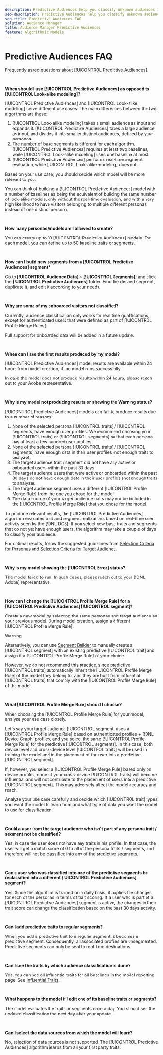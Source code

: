 ```yaml
---
description: Predictive Audiences help you classify unknown audiences into distinct personas in real-time, using data science.
seo-description: Predictive Audiences help you classify unknown audiences into distinct personas in real-time, using data science.
seo-title: Predictive Audiences FAQ
solution: Audience Manager
title: Audience Manager Predictive Audiences
feature: Algorithmic Models
---
```


# Predictive Audiences FAQ

Frequently asked questions about [!UICONTROL Predictive Audiences].

&nbsp;

**When should I use [!UICONTROL Predictive Audiences] as opposed to [!UICONTROL Look-alike modeling]?**

[!UICONTROL Predictive Audiences] and [!UICONTROL Look-alike modeling] serve different use cases. The main differences between the two algorithms are these:

1. [!UICONTROL Look-alike modeling] takes a small audience as input and expands it. [!UICONTROL Predictive Audiences] takes a large audience as input, and divides it into smaller distinct audiences, defined by your personas.
1. The number of base segments is different for each algorithm. [!UICONTROL Predictive Audiences] requires at least two baselines, while [!UICONTROL Look-alike modeling] uses one baseline at most.
1. [!UICONTROL Predictive Audiences] performs real-time segment evaluation, while [!UICONTROL Look-alike modeling] does not.

Based on your use case, you should decide which model will be more relevant to you.

You can think of building a [!UICONTROL Predictive Audiences] model with a number of baselines as being the equivalent of building the same number of look-alike models, only without the real-time evaluation, and with a very high likelihood to have visitors belonging to multiple different personas, instead of one distinct persona.

&nbsp;

**How many personas/models am I allowed to create?**

You can create up to 10 [!UICONTROL Predictive Audiences] models. For each model, you can define up to 50 baseline traits or segments.

&nbsp;

**How can I build new segments from a [!UICONTROL Predictive Audiences] segment?**

Go to **[!UICONTROL Audience Data]** > **[!UICONTROL Segments]**, and click the **[!UICONTROL Predictive Audiences]** folder. Find the desired segment, duplicate it, and edit it according to your needs.

&nbsp;

**Why are some of my onboarded visitors not classified?**

Currently, audience classification only works for real time qualifications, except for authenticated users that were defined as part of [!UICONTROL Profile Merge Rules].

Full support for onboarded data will be added in a future update.

&nbsp;

**When can I see the first results produced by my model?**

[!UICONTROL Predictive Audiences] model results are available within 24 hours from model creation, if the model runs successfully.

In case the model does not produce results within 24 hours, please reach out to your Adobe representative.

&nbsp;

**Why is my model not producing results or showing the Warning status?**

[!UICONTROL Predictive Audiences] models can fail to produce results due to a number of reasons:

1. None of the selected persona [!UICONTROL traits] / [!UICONTROL segments] have enough user profiles. We recommend choosing your [!UICONTROL traits] or [!UICONTROL segments] so that each persona has at least a few hundred user profiles.
1. None of the selected persona [!UICONTROL traits] / [!UICONTROL segments] have enough data in their user profiles (not enough traits to analyze).
1. The target audience trait / segment did not have any active or onboarded users within the past 30 days.
1. The target audience users that were active or onboarded within the past 30 days do not have enough data in their user profiles (not enough traits to analyze).
1. The target audience segment uses a different [!UICONTROL Profile Merge Rule] from the one you chose for the model.
1. The data source of your target audience traits may not be included in the [!UICONTROL Profile Merge Rule] that you chose for the model.

To produce relevant results, the [!UICONTROL Predictive Audiences] algorithm evaluates trait and segment realizations based on real-time user activity seen by the [!DNL DCS]. If you select new base traits and segments that do not yet have enough users, the algorithm may take a couple of days to classify your audience.

For optimal results, follow the suggested guidelines from [Selection Criteria for Personas](../features/algorithmic-models/predictive-audiences.md#selection-personas) and [Selection Criteria for Target Audience](../features/algorithmic-models/predictive-audiences.md#selection-audience).

&nbsp;

**Why is my model showing the [!UICONTROL Error] status?**

The model failed to run. In such cases, please reach out to your [!DNL Adobe] representative.

&nbsp;

**How can I change the [!UICONTROL Profile Merge Rule] for a [!UICONTROL Predictive Audiences] [!UICONTROL segment]?**

Create a new model by selecting the same personas and target audience as your previous model. During model creation, assign a different [!UICONTROL Profile Merge Rule].

>[!WARNING]
> Alternatively, you can use [Segment Builder](../features/segments/segment-builder.md) to manually create a [!UICONTROL segment] with an existing predictive [!UICONTROL trait] and assign it a [!UICONTROL Profile Merge Rule] of your choice.
> 
> However, we do not recommend this practice, since predictive [!UICONTROL traits] automatically inherit the [!UICONTROL Profile Merge Rule] of the model they belong to, and they are built from influential [!UICONTROL traits] that comply with the [!UICONTROL Profile Merge Rule] of the model.

&nbsp;

**What [!UICONTROL Profile Merge Rule] should I choose?**

When choosing the [!UICONTROL Profile Merge Rule] for your model, analyze your use case closely.

Let's say your target audience [!UICONTROL segment] uses a [!UICONTROL Profile Merge Rule] based on authenticated profiles + [!DNL Device Graph] profiles, and you select the same [!UICONTROL Profile Merge Rule] for the predictive [!UICONTROL segments]. In this case, both device level and cross-device level [!UICONTROL traits] will be used in training the model and in the placement of the user into a predictive [!UICONTROL segment].

If, however, you select a [!UICONTROL Profile Merge Rule] based only on device profiles, none of your cross-device [!UICONTROL traits] will become influential and will not contribute to the placement of users into a predictive [!UICONTROL segment]. This may adversely affect the model accuracy and reach.

Analyze your use case carefully and decide which [!UICONTROL trait] types you want the model to learn from and what type of data you want the model to use for classification.

&nbsp;

**Could a user from the target audience who isn't part of any persona trait / segment not be classified?**

Yes, in case the user does not have any traits in his profile. In that case, the user will get a match score of 0 to all of the persona traits / segments, and therefore will not be classified into any of the predictive segments.

&nbsp;

**Can a user who was classified into one of the predictive segments be reclassified into a different [!UICONTROL Predictive Audiences] segment?**

Yes. Since the algorithm is trained on a daily basis, it applies the changes for each of the personas in terms of trait scoring. If a user who is part of a [!UICONTROL Predictive Audiences] segment is active, the changes in their trait score can change the classification based on the past 30 days activity.

&nbsp;

**Can I add predictive traits to regular segments?**

When you add a predictive trait to a regular segment, it becomes a predictive segment. Consequently, all associated profiles are unsegmented. Predictive segments can only be sent to real-time destinations.

&nbsp;

**Can I see the traits by which audience classification is done?**

Yes, you can see all influential traits for all baselines in the model reporting page. See [Influential Traits](../features/algorithmic-models/predictive-audiences-reporting.md#influential-traits).

&nbsp;

**What happens to the model if I edit one of its baseline traits or segments?**

The model evaluates the traits or segments once a day. You should see the updated classification the next day after your update.

&nbsp;

**Can I select the data sources from which the model will learn?**

No, selection of data sources is not supported. The [!UICONTROL Predictive Audiences] algorithm learns from all your first party traits.